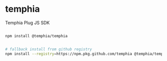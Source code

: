 # temphia

Temphia Plug JS SDK


```bash

npm install @temphia/temphia


```


```bash

# fallback install from github registry
npm install --registry=https://npm.pkg.github.com/temphia @temphia/temphia


```